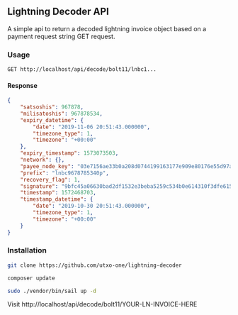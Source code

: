 ## Lightning Decoder API

A simple api to return a decoded lightning invoice object based on a payment request string GET request.

### Usage

```sh
GET http://localhost/api/decode/bolt11/lnbc1...
```

#### Response

```json
{
    "satsoshis": 967878,
    "milisatoshis": 967878534,
    "expiry_datetime": {
        "date": "2019-11-06 20:51:43.000000",
        "timezone_type": 1,
        "timezone": "+00:00"
    },
    "expiry_timestamp": 1573073503,
    "network": {},
    "payee_node_key": "03e7156ae33b0a208d0744199163177e909e80176e55d97a2f221ede0f934dd9ad",
    "prefix": "lnbc9678785340p",
    "recovery_flag": 1,
    "signature": "9bfc45a06630bad2df1532e3beba5259c534b0e614310f3dfe615172ca9a2ff33c1ba736792158d07f3bbed8bdfcf5913d5ce4dda1b5575aa00cd6e23aef86f5",
    "timestamp": 1572468703,
    "timestamp_datetime": {
        "date": "2019-10-30 20:51:43.000000",
        "timezone_type": 1,
        "timezone": "+00:00"
    }
}
```

### Installation

```sh
git clone https://github.com/utxo-one/lightning-decoder
```

```sh
composer update
```

```sh
sudo ./vendor/bin/sail up -d
```

Visit http://localhost/api/decode/bolt11/YOUR-LN-INVOICE-HERE
